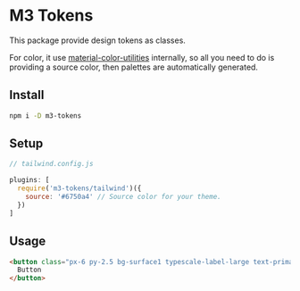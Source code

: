 # M3 Tokens

This package provide design tokens as classes.

For color, it use [material-color-utilities](https://github.com/material-foundation/material-color-utilities) internally, so all you need to do is providing a source color, then palettes are automatically generated.

## Install

```sh
npm i -D m3-tokens
```

## Setup

```js
// tailwind.config.js

plugins: [
  require('m3-tokens/tailwind')({
    source: '#6750a4' // Source color for your theme.
  })
]
```

## Usage

```html
<button class="px-6 py-2.5 bg-surface1 typescale-label-large text-primary shadow-1 rounded-full">
  Button
</button>
```

